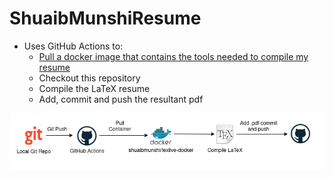# ShuaibMunshiResume

- Uses GitHub Actions to:
    - [Pull a docker image that contains the tools needed to compile my resume](https://github.com/shuaibmunshi/texlive-docker)
    - Checkout this repository
    - Compile the LaTeX resume
    - Add, commit and push the resultant pdf


![Alt text](images/resumeworkflow.png?raw=true "Workflow")